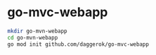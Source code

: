 # go-mvc-webapp

```bash
mkdir go-mvn-webapp
cd go-mvn-webapp
go mod init github.com/daggerok/go-mvc-webapp
```